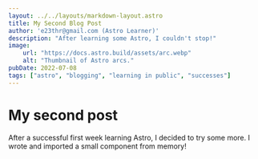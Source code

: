 ```yaml
---
layout: ../../layouts/markdown-layout.astro
title: My Second Blog Post
author: 'e23thr@gmail.com (Astro Learner)'
description: "After learning some Astro, I couldn't stop!"
image:
    url: "https://docs.astro.build/assets/arc.webp"
    alt: "Thumbnail of Astro arcs."
pubDate: 2022-07-08
tags: ["astro", "blogging", "learning in public", "successes"]
---
```

# My second post

After a successful first week learning Astro, I decided to try some more. I wrote and imported a small component from memory!